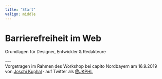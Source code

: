 ```yaml
---
title: "Start"
valign: middle
---
```

# Barrierefreiheit im Web
<p class="tagline" lang="en">Grundlagen für Designer, Entwickler &amp; Redakteure</p>
---
<div class="p-author h-card">
    <span class="visually-hidden">Vorgetragen im Rahmen des </span>Workshop bei capito Nordbayern am 16.9.2019<br/>
    <span class="visually-hidden">von</span> <a href="https://jkphl.is" target="_blank" rel="me"><span class="p-given-name">Joschi</span> <span class="p-family-name">Kuphal</span></a> <span aria-hidden="true">·</span> <span class="visually-hidden"> auf Twitter als</span> <a href="https://twitter.com/jkphl" rel="me" target="_blank" class="handle"><span aria-hidden="true">@</span>JKPHL</a>
</div>